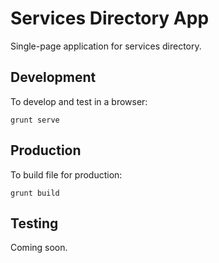 Services Directory App
======================

Single-page application for services directory.

## Development

To develop and test in a browser:

```grunt serve```

## Production

To build file for production:

```grunt build```

## Testing

Coming soon.